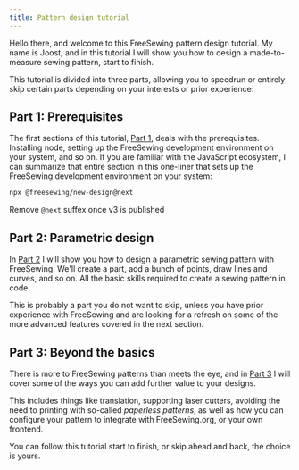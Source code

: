 ```yaml
---
title: Pattern design tutorial
---
```


Hello there, and welcome to this FreeSewing pattern design tutorial.
My name is Joost, and in this tutorial I will show you
how to design a made-to-measure sewing pattern, start to finish.

This tutorial is divided into three parts, allowing you to speedrun or entirely
skip certain parts depending on your interests or prior experience:

## Part 1: Prerequisites 

The first sections of this tutorial, [Part 1](/tutorials/pattern-design/part1),
deals with the prerequisites.  Installing node, setting up the FreeSewing
development environment on your system, and so on.  If you are familiar with
the JavaScript ecosystem, I can summarize that entire section in this one-liner
that sets up the FreeSewing development environment on your system:

```sh
npx @freesewing/new-design@next
```

<Fixme compact>Remove `@next` suffex once v3 is published</Fixme>

## Part 2: Parametric design

In [Part 2](/tutorials/pattern-design/part2) I will show you how to design a
parametric sewing pattern with FreeSewing.  We'll create a part, add a bunch of
points, draw lines and curves, and so on.
All the basic skills required to create a sewing pattern in code.

This is probably a part you do not want to skip, unless you have prior
experience with FreeSewing and are looking for a refresh on some of the more
advanced features covered in the next section.

## Part 3: Beyond the basics

There is more to FreeSewing patterns than meets the eye, and in [Part
3](/tutorials/pattern-design/part3) I will cover some of the ways you can add
further value to your designs.

This includes things like translation, supporting laser cutters, avoiding the
need to printing with so-called *paperless patterns*, as well as how you can
configure your pattern to integrate with FreeSewing.org, or your own
frontend.


You can follow this tutorial start to finish, or skip ahead and back, the
choice is yours.
